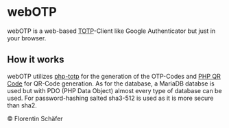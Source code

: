 # webOTP

webOTP is a web-based [TOTP](https://en.wikipedia.org/wiki/Time-based_One-time_Password_algorithm)-Client like Google Authenticator but just in your browser.

## How it works
webOTP utilizes [php-totp](https://github.com/greymich/php-totp) for the generation of the OTP-Codes and [PHP QR Code](http://phpqrcode.sourceforge.net/) for QR-Code generation.
As for the database, a MariaDB databse is used but with PDO (PHP Data Object) almost every type of database can be used.
For password-hashing salted sha3-512 is used as it is more secure than sha2.



© Florentin Schäfer
